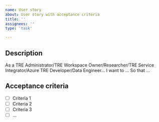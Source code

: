 ```yaml
---
name: User story
about: User story with acceptance criteria
title: ''
assignees: ''
type: 'task'

---
```


<!--
Note: This is for raising smaller enhancements to existing code or functionality
-->

## Description

As a TRE Administrator/TRE Workspace Owner/Researcher/TRE Service Integrator/Azure TRE Developer/Data Engineer...
I want to ...
So that ...

## Acceptance criteria

- [ ] Criteria 1
- [ ] Criteria 2
- [ ] Criteria 3
- [ ] ...
